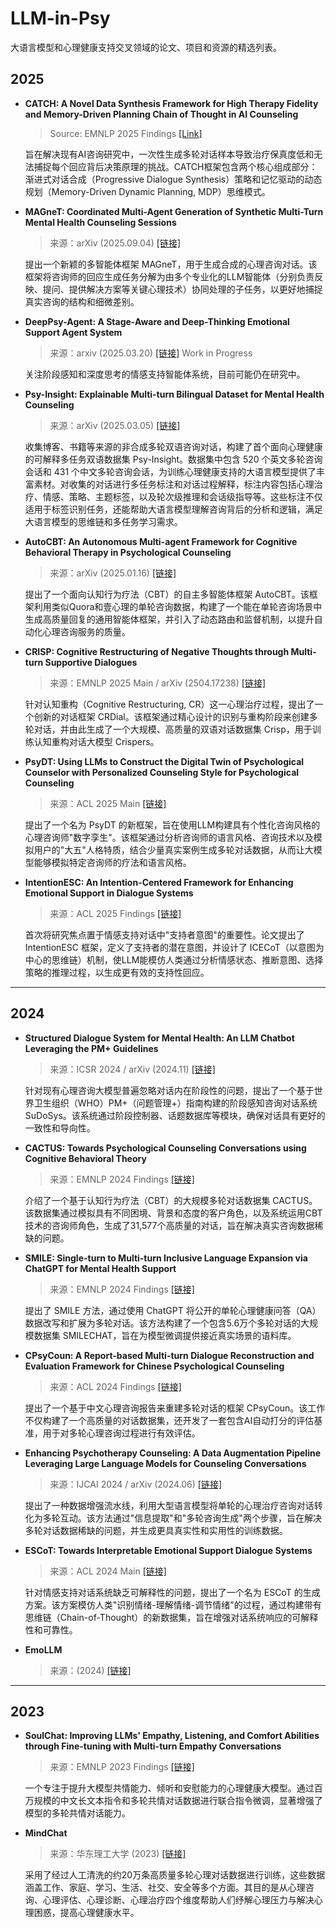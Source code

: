 # LLM-in-Psy
大语言模型和心理健康支持交叉领域的论文、项目和资源的精选列表。

## 2025

  * **CATCH: A Novel Data Synthesis Framework for High Therapy Fidelity and Memory-Driven Planning Chain of Thought in AI Counseling**

    > Source: EMNLP 2025 Findings [[Link]](https://arxiv.org/abs/2509.25733)
    
    旨在解决现有AI咨询研究中，一次性生成多轮对话样本导致治疗保真度低和无法捕捉每个回应背后决策原理的挑战。CATCH框架包含两个核心组成部分：渐进式对话合成（Progressive Dialogue Synthesis）策略和记忆驱动的动态规划（Memory-Driven Dynamic Planning, MDP）思维模式。

  * **MAGneT: Coordinated Multi-Agent Generation of Synthetic Multi-Turn Mental Health Counseling Sessions**
    
    > 来源：arXiv (2025.09.04) [[链接]](https://arxiv.org/abs/2509.04183)
    
    提出一个新颖的多智能体框架 MAGneT，用于生成合成的心理咨询对话。该框架将咨询师的回应生成任务分解为由多个专业化的LLM智能体（分别负责反映、提问、提供解决方案等关键心理技术）协同处理的子任务，以更好地捕捉真实咨询的结构和细微差别。

  * **DeepPsy-Agent: A Stage-Aware and Deep-Thinking Emotional Support Agent System**
    
    > 来源：arxiv  (2025.03.20) [[链接]](https://arxiv.org/abs/2503.15876) Work in Progress
    
    关注阶段感知和深度思考的情感支持智能体系统，目前可能仍在研究中。

  * **Psy-Insight: Explainable Multi-turn Bilingual Dataset for Mental Health Counseling**
    
    > 来源：arXiv (2025.03.05) [[链接]](https://arxiv.org/abs/2503.03607)
    
    收集博客、书籍等来源的非合成多轮双语咨询对话，构建了首个面向心理健康的可解释多任务双语数据集 Psy-Insight。数据集中包含 520 个英文多轮咨询会话和 431 个中文多轮咨询会话，为训练心理健康支持的大语言模型提供了丰富素材。对收集的对话进行多任务标注和对话过程解释，标注内容包括心理治疗、情感、策略、主题标签，以及轮次级推理和会话级指导等。这些标注不仅适用于标签识别任务，还能帮助大语言模型理解咨询背后的分析和逻辑，满足大语言模型的思维链和多任务学习需求。

  * **AutoCBT: An Autonomous Multi-agent Framework for Cognitive Behavioral Therapy in Psychological Counseling**
    
    > 来源：arXiv (2025.01.16) [[链接]](https://arxiv.org/abs/2501.09426)
    
    提出了一个面向认知行为疗法（CBT）的自主多智能体框架 AutoCBT。该框架利用类似Quora和壹心理的单轮咨询数据，构建了一个能在单轮咨询场景中生成高质量回复的通用智能体框架，并引入了动态路由和监督机制，以提升自动化心理咨询服务的质量。

  * **CRISP: Cognitive Restructuring of Negative Thoughts through Multi-turn Supportive Dialogues**
    
    > 来源：EMNLP 2025 Main / arXiv (2504.17238) [[链接]](https://arxiv.org/abs/2504.17238)
    
    针对认知重构（Cognitive Restructuring, CR）这一心理治疗过程，提出了一个创新的对话框架 CRDial。该框架通过精心设计的识别与重构阶段来创建多轮对话，并由此生成了一个大规模、高质量的双语对话数据集 Crisp，用于训练认知重构对话大模型 Crispers。

  * **PsyDT: Using LLMs to Construct the Digital Twin of Psychological Counselor with Personalized Counseling Style for Psychological Counseling**
    
    > 来源：ACL 2025 Main [[链接]](https://aclanthology.org/2025.acl-long.55/)
    
    提出了一个名为 PsyDT 的新框架，旨在使用LLM构建具有个性化咨询风格的心理咨询师"数字孪生"。该框架通过分析咨询师的语言风格、咨询技术以及模拟用户的"大五"人格特质，结合少量真实案例生成多轮对话数据，从而让大模型能够模拟特定咨询师的疗法和语言风格。

  * **IntentionESC: An Intention-Centered Framework for Enhancing Emotional Support in Dialogue Systems**
    
    > 来源：ACL 2025 Findings [[链接]](https://arxiv.org/abs/2506.05947)
    
    首次将研究焦点置于情感支持对话中"支持者意图"的重要性。论文提出了 IntentionESC 框架，定义了支持者的潜在意图，并设计了 ICECoT（以意图为中心的思维链）机制，使LLM能模仿人类通过分析情感状态、推断意图、选择策略的推理过程，以生成更有效的支持性回应。

-----

## 2024

  * **Structured Dialogue System for Mental Health: An LLM Chatbot Leveraging the PM+ Guidelines**
    
    > 来源：ICSR 2024 / arXiv (2024.11) [[链接]](https://arxiv.org/abs/2411.10681)
    
    针对现有心理咨询大模型普遍忽略对话内在阶段性的问题，提出了一个基于世界卫生组织（WHO）PM+（问题管理+）指南构建的阶段感知咨询对话系统 SuDoSys。该系统通过阶段控制器、话题数据库等模块，确保对话具有更好的一致性和导向性。

  * **CACTUS: Towards Psychological Counseling Conversations using Cognitive Behavioral Theory**
    
    > 来源：EMNLP 2024 Findings [[链接]](https://aclanthology.org/2024.findings-emnlp.832/)
    
    介绍了一个基于认知行为疗法（CBT）的大规模多轮对话数据集 CACTUS。该数据集通过模拟具有不同困境、背景和态度的客户角色，以及系统运用CBT技术的咨询师角色，生成了31,577个高质量的对话，旨在解决真实咨询数据稀缺的问题。

  * **SMILE: Single-turn to Multi-turn Inclusive Language Expansion via ChatGPT for Mental Health Support**
    
    > 来源：EMNLP 2024 Findings [[链接]](https://aclanthology.org/2024.findings-emnlp.34/)
    
    提出了 SMILE 方法，通过使用 ChatGPT 将公开的单轮心理健康问答（QA）数据改写和扩展为多轮对话。该方法构建了一个包含5.6万个多轮对话的大规模数据集 SMILECHAT，旨在为模型微调提供接近真实场景的语料库。

  * **CPsyCoun: A Report-based Multi-turn Dialogue Reconstruction and Evaluation Framework for Chinese Psychological Counseling**
    
    > 来源：ACL 2024 Findings [[链接]](https://aclanthology.org/2024.findings-acl.830/)
    
    提出了一个基于中文心理咨询报告来重建多轮对话的框架 CPsyCoun。该工作不仅构建了一个高质量的对话数据集，还开发了一套包含AI自动打分的评估基准，用于对多轮心理咨询过程进行有效评估。

  * **Enhancing Psychotherapy Counseling: A Data Augmentation Pipeline Leveraging Large Language Models for Counseling Conversations**
    
    > 来源：IJCAI 2024 / arXiv (2024.06) [[链接]](https://arxiv.org/abs/2406.08718)
    
    提出了一种数据增强流水线，利用大型语言模型将单轮的心理治疗咨询对话转化为多轮互动。该方法通过"信息提取"和"多轮咨询生成"两个步骤，旨在解决多轮对话数据稀缺的问题，并生成更具真实性和实用性的训练数据。

  * **ESCoT: Towards Interpretable Emotional Support Dialogue Systems**
    
    > 来源：ACL 2024 Main [[链接]](https://aclanthology.org/2024.acl-long.723/)
    
    针对情感支持对话系统缺乏可解释性的问题，提出了一个名为 ESCoT 的生成方案。该方案模仿人类"识别情绪-理解情绪-调节情绪"的过程，通过构建带有思维链（Chain-of-Thought）的新数据集，旨在增强对话系统响应的可解释性和可靠性。

  * **EmoLLM**
    
    > 来源：(2024) [[链接]](https://github.com/SmartFlowAI/EmoLLM)

-----

## 2023

  * **SoulChat: Improving LLMs' Empathy, Listening, and Comfort Abilities through Fine-tuning with Multi-turn Empathy Conversations**
    
    > 来源：EMNLP 2023 Findings [[链接]](https://aclanthology.org/anthology-files/pdf/findings/2023.findings-emnlp.83.pdf)
    
    一个专注于提升大模型共情能力、倾听和安慰能力的心理健康大模型。通过百万规模的中文长文本指令和多轮共情对话数据进行联合指令微调，显著增强了模型的多轮共情对话能力。

  * **MindChat**
    
    > 来源：华东理工大学 (2023) [[链接]](https://github.com/X-D-Lab/MindChat)
    
    采用了经过人工清洗的约20万条高质量多轮心理对话数据进行训练，这些数据涵盖工作、家庭、学习、生活、社交、安全等多个方面。其目的是从心理咨询、心理评估、心理诊断、心理治疗四个维度帮助人们纾解心理压力与解决心理困惑，提高心理健康水平。